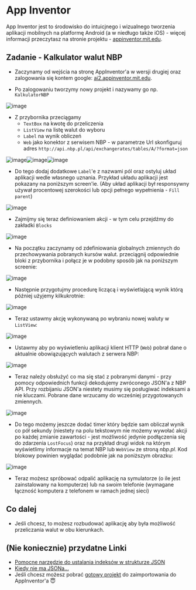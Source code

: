 # App Inventor

App Inventor jest to środowisko do intuicjnego i wizualnego tworzenia aplikacji mobilnych na platformę Android (a w niedługo także iOS) - więcej informacji przeczytasz na stronie projektu - [appinventor.mit.edu](https://appinventor.mit.edu/explore/about-us.html).

## Zadanie - Kalkulator walut NBP

- Zaczynamy od wejścia na stronę AppInventor'a w wersji drugiej oraz zalogowania się kontem google: [ai2.appinventor.mit.edu](http://ai2.appinventor.mit.edu).

- Po zalogowaniu tworzymy nowy projekt i nazywamy go np. `KalkulatorNBP`

![image](assets/1.png)

- Z przybornika przeciągamy 
	- `TextBox` na kwotę do przeliczenia
	- `ListView` na listę walut do wyboru
	- `Label` na wynik obliczeń
	- `Web` jako konektor z serwisem NBP - w parametrze Url skonfiguruj adres `http://api.nbp.pl/api/exchangerates/tables/A/?format=json`
	
![image](assets/2.png)![image](assets/3.png)![image](assets/4.png)	

- Do tego dodaj dodatkowe `Label`'e z nazwami pól oraz ostyluj układ aplikacji wedle własnego uznania. Przykład układu aplikacji jest pokazany na poniższym screen'ie. (Aby układ aplikacji był responsywny używał procentowej szerokości lub opcji pełnego wypełnienia - `Fill parent`)

![image](assets/5.png)

- Zajmijmy się teraz definiowaniem akcji - w tym celu przejdźmy do zakładki `Blocks`

![image](assets/6.png)

- Na początku zaczynamy od zdefiniowania globalnych zmiennych do przechowywania pobranych kursów walut. 
przeciągnij odpowiednie bloki z przybornika i połącz je w podobny sposób jak na poniższym screenie:

![image](assets/7.png)

- Następnie przygotujmy procedurę liczącą i wyświetlającą wynik którą później użyjemy kilkukrotnie:

![image](assets/8.png)

- Teraz ustawmy akcję wykonywaną po wybraniu nowej waluty w `ListView`:

![image](assets/9.png)

- Ustawmy aby po wyświetleniu aplikacji klient HTTP (`Web`) pobrał dane o aktualnie obowiązujących walutach z serwera NBP:

![image](assets/10.png)

- Teraz należy obsłużyć co ma się stać z pobranymi danymi - przy pomocy odpowiednich funkcji dekodujemy zwróconego JSON'a z NBP API. Przy rozbijaniu JSON'a niestety musimy się posługiwać indeksami a nie kluczami. Pobrane dane wrzucamy do wcześniej przygotowanych zmiennych.

![image](assets/11.png)

- Do tego możemy jeszcze dodać timer który będzie sam obliczał wynik co pół sekundy (niestety na polu tekstowym nie możemy wywołać akcji po każdej zmianie zawartości - jest możliwość jedynie podłączenia się do zdarzenia `LostFocus`) oraz na przykład drugi widok na którym wyświetlimy informacje na temat NBP lub `WebView` ze stroną *nbp.pl*. Kod blokowy powinien wyglądać podobnie jak na poniższym obrazku:

![image](assets/12.png)

- Teraz możesz spróbować odpalić aplikację na symulatorze (o ile jest zainstalowany na komputerze) lub na swoim telefonie (wymagane łączność komputera z telefonem w ramach jednej sieci)

## Co dalej

- Jeśli chcesz, to możesz rozbudować aplikację aby była możliwość przeliczania walut w obu kierunkach.


## (Nie koniecznie) przydatne Linki

- [Pomocne narzędzie do ustalania indeksów w strukturze JSON](https://community.thunkable.com/t/easy-to-decode-large-information-with-json-format/6132)
- [Kiedy nie ma JSONa...](https://www.youtube.com/watch?v=b4QDxoWlPFw)
- Jeśli chcesz możesz pobrać [gotowy projekt](projekt/KalkulatorNBP.aia) do zaimportowania do AppInventor'a 😇
